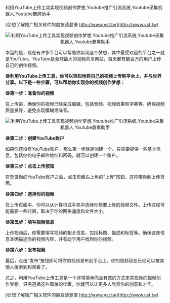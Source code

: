 利用YouTube上传工具实现视频创作梦想,Youtube推广引流系统,Youtube采集机器人,Youtube霸屏助手

[😍想了解推广相关软件的朋友请登录 http://www.vst.tw](http://www.vst.tw)

 <center><img src="https://vst.tw/MP4/tuiguang/png/6.png" alt="利用YouTube上传工具实现视频创作梦想,Youtube推广引流系统,Youtube采集机器人,Youtube霸屏助手"></center>

幸运的是，现在有许多平台可以帮助你实现这个梦想，其中最受欢迎的平台之一就是YouTube。YouTube是全球最大的视频共享网站，每天都有数百万的用户上传自己的创作视频。

**😄利用YouTube上传工具，你可以轻松地将自己的视频上传到平台上，并与世界分享。以下是一些步骤，可以帮助你实现你的视频创作梦想：**

**😄第一步：准备你的视频**

在上传前，确保你的视频已经完成编辑，包括音频、视频效果和字幕等。确保视频质量良好，避免出现模糊或噪音。

 <center><img src="https://vst.tw/MP4/tuiguang/png/1.png" alt="利用YouTube上传工具实现视频创作梦想,Youtube推广引流系统,Youtube采集机器人,Youtube霸屏助手"></center>

**😄第二步：创建YouTube账户**

如果你还没有YouTube账户，那么第一步就是创建一个。只需要提供一些基本信息，包括你的电子邮件地址和密码，就可以创建一个账户。

**😄第三步：点击上传按钮**

在登录你的YouTube账户之后，点击页面右上角的“上传”按钮。这将带你到上传页面。

**😄第四步：选择你的视频**

在上传页面中，你可以从计算机或手机中选择你想要上传的视频文件。上传过程可能需要一些时间，取决于你的网络速度和文件大小。

**😄第五步：填写视频信息**

上传视频后，你需要填写视频的相关信息，包括标题、描述和标签等。确保这些信息准确描述你的视频内容，并有助于用户找到你的视频。

**😄第六步：发布视频**

最后，点击“发布”按钮即可将你的视频发布到平台上。你的视频现在已经可以被其他人搜索到和观看了。

总之，利用YouTube上传工具是一个非常简单而且有效的方式来实现你的视频创作梦想。只需遵循这些简单的步骤，你就可以让更多人欣赏你的创意和才华。

[😍想了解推广相关软件的朋友请登录 http://www.vst.tw](http://www.vst.tw)



